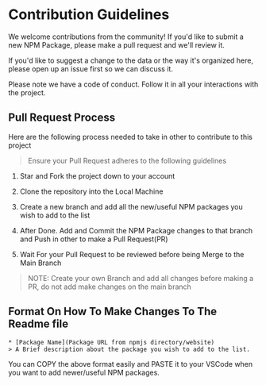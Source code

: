 # Contribution Guidelines

We welcome contributions from the community! If you'd like to submit a new NPM Package, please make a pull request and we'll review it.

If you'd like to suggest a change to the data or the way it's organized here, please open up an issue first so we can discuss it.

Please note we have a code of conduct. Follow it in all your interactions with the project.

## Pull Request Process

Here are the following process needed to take in other to contribute to this project

> Ensure your Pull Request adheres to the following guidelines

1. Star and Fork the project down to your account

2. Clone the repository into the Local Machine

3. Create a new branch and add all the new/useful NPM packages you wish to add to the list

4. After Done. Add and Commit the NPM Package changes to that branch and Push in other to make a Pull Request(PR)

5. Wait For your Pull Request to be reviewed before being Merge to the Main Branch

> NOTE: Create your own Branch and add all changes before making a PR, do not add make changes on the main branch

## Format On How To Make Changes To The Readme file

```
* [Package Name](Package URL from npmjs directory/website)
> A Brief description about the package you wish to add to the list.
```

You can COPY the above format easily and PASTE it to your VSCode when you want to add newer/useful NPM packages.
